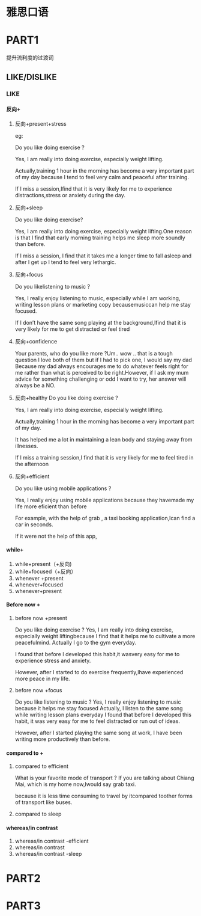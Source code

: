 # 雅思口语


<!--more-->

# PART1

提升流利度的过渡词

## LIKE/DISLIKE

### LIKE

#### 反向+

1. 反向+present+stress

   eg:

   Do you like doing exercise ?

   Yes, I am really into doing exercise, especially weight lifting.

   Actually,training 1 hour in the morning has become a very important part of my day because I tend to feel very calm and peaceful after training.

   If I miss a session,Ifind that it is very likely for me to experience distractions,stress or anxiety during the day.

   

2. 反向+sleep

   Do you like doing exercise?

   Yes, I am really into doing exercise, especially weight lifting.One reason is that I find that early morning training helps me sleep more soundly than before.

   If I miss a session, I find that it takes me a longer time to fall asleep and after I get up I tend to feel very lethargic.

3. 反向+focus

   Do you likelistening to music ?

   Yes, I really enjoy listening to music, especially while I am working, writing lesson plans or marketing copy becausemusiccan help me stay focused.

   If I don’t have the same song playing at the background,Ifind that it is very likely for me to get distracted or feel tired

4. 反向+confidence

   Your parents, who do you like more ?Um.. wow .. that is a tough question I love both of them but if I had to pick one, I would say my dad Because my dad always encourages me to do whatever feels right for me rather than what is perceived to be right.However, if I ask my mum advice for something challenging or odd I want to try, her answer will always be a NO.

5. 反向+healthy
   Do you like doing exercise ?

   Yes, I am really into doing exercise, especially weight lifting.

   Actually,training 1 hour in the morning has become a very important part of my day.

   It has helped me a lot in maintaining a lean body and staying away from illnesses.

   If I miss a training session,I find that it is very likely for me to feel tired in the afternoon

6. 反向+efficient

   Do you like using mobile applications ?

   Yes, I really enjoy using mobile applications because they havemade my life more eficient than before

   For example, with the help of grab , a taxi booking application,Ican find a car in seconds.

   If it were not the help of this app,

#### while+

1. while+present（+反向)
2. while+focused（+反向）
3. whenever +present
4. whenever+focused
5. whenever+present

#### Before now + 

1. before now +present

   Do you like doing exercise ?
   Yes, I am really into doing exercise, especially weight liftingbecause I find that it helps me to cultivate a more peacefulmind.
   Actually I go to the gym everyday.

   I found that before I developed this habit,it wasvery easy for me to experience stress and anxiety.

   However, after I started to do exercise frequently,Ihave experienced more peace in my life.

2. before now +focus

   Do you like listening to music ?
   Yes, I really enjoy listening to music because it helps me stay focused
   Actually, I listen to the same song while writing lesson plans everyday
   I found that before I developed this habit,
   it was very easy for me to feel distracted or run out of ideas.

   However, after I started playing the same song at work, I have been writing more productively than before.

#### compared to +

1. compared to efficient

   What is your favorite mode of transport ?
   If you are talking about Chiang Mai, which is my home now,Iwould say grab taxi.

   because it is less time consuming to travel by itcompared toother forms of transport like buses.

2. compared to sleep

#### whereas/in contrast

1. whereas/in contrast -efficient
2. whereas/in contrast 
3. whereas/in contrast -sleep



### 



# PART2

# PART3

